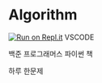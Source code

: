 # Algorithm
[![Run on Repl.it](https://repl.it/badge/github/twaun95/Algorithm)](https://repl.it/github/twaun95/Algorithm)
VSCODE

백준
프로그래머스
파이썬 책

하루 한문제
